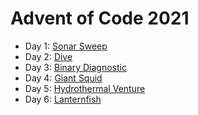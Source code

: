 # Advent of Code 2021

- Day 1: [Sonar Sweep](1_sonar_sweep/)
- Day 2: [Dive](2_dive/)
- Day 3: [Binary Diagnostic](3_binary_diagnostic/)
- Day 4: [Giant Squid](4_giant_squid/)
- Day 5: [Hydrothermal Venture](5_hydrothermal_venture/)
- Day 6: [Lanternfish](6_lanternfish/)

